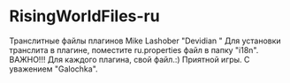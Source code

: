 # RisingWorldFiles-ru
Транслитные файлы плагинов Mike Lashober "Devidian " 
Для установки транслита в плагине, поместите ru.properties файл в папку "i18n".
ВАЖНО!!! Для каждого плагина, свой файл.:) Приятной игры. C уважением "Galochka".
